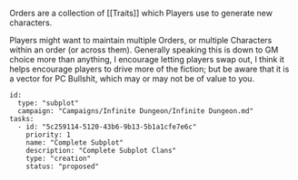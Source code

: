 Orders are a collection of [[Traits]] which Players use to generate new characters.

Players might want to maintain multiple Orders, or multiple Characters within an order (or across them). Generally speaking this is down to GM choice more than anything, I encourage letting players swap out, I think it helps encourage players to drive more of the fiction; but be aware that it is a vector for PC Bullshit, which may or may not be of value to you.
```RpgManager4
id: 
  type: "subplot"
  campaign: "Campaigns/Infinite Dungeon/Infinite Dungeon.md"
tasks: 
  - id: "5c259114-5120-43b6-9b13-5b1a1cfe7e6c"
    priority: 1
    name: "Complete Subplot"
    description: "Complete Subplot Clans"
    type: "creation"
    status: "proposed"
```
